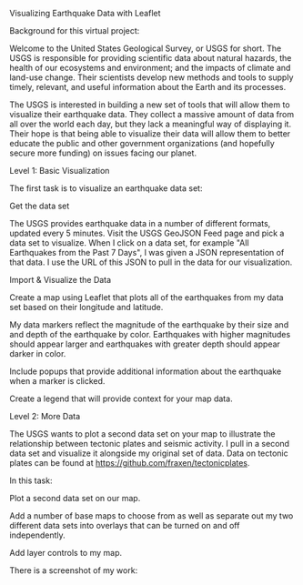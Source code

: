 Visualizing Earthquake Data with Leaflet

Background for this virtual project:

Welcome to the United States Geological Survey, or USGS for short. The USGS is responsible for providing scientific data about natural hazards, the health of our ecosystems and environment; and the impacts of climate and land-use change. Their scientists develop new methods and tools to supply timely, relevant, and useful information about the Earth and its processes. 

The USGS is interested in building a new set of tools that will allow them to visualize their earthquake data. They collect a massive amount of data from all over the world each day, but they lack a meaningful way of displaying it. Their hope is that being able to visualize their data will allow them to better educate the public and other government organizations (and hopefully secure more funding) on issues facing our planet.

Level 1: Basic Visualization

The first task is to visualize an earthquake data set:

Get the data set

The USGS provides earthquake data in a number of different formats, updated every 5 minutes. Visit the USGS GeoJSON Feed page and pick a data set to visualize. When I click on a data set, for example "All Earthquakes from the Past 7 Days", I was given a JSON representation of that data. I use the URL of this JSON to pull in the data for our visualization.

Import & Visualize the Data

Create a map using Leaflet that plots all of the earthquakes from my data set based on their longitude and latitude.

My data markers reflect the magnitude of the earthquake by their size and and depth of the earthquake by color. Earthquakes with higher magnitudes should appear larger and earthquakes with greater depth should appear darker in color.

Include popups that provide additional information about the earthquake when a marker is clicked.

Create a legend that will provide context for your map data.


Level 2: More Data

The USGS wants to plot a second data set on your map to illustrate the relationship between tectonic plates and seismic activity. I pull in a second data set and visualize it alongside my original set of data. Data on tectonic plates can be found at https://github.com/fraxen/tectonicplates.

In this task:

Plot a second data set on our map.

Add a number of base maps to choose from as well as separate out my two different data sets into overlays that can be turned on and off independently.

Add layer controls to my map.

There is a screenshot of my work:

